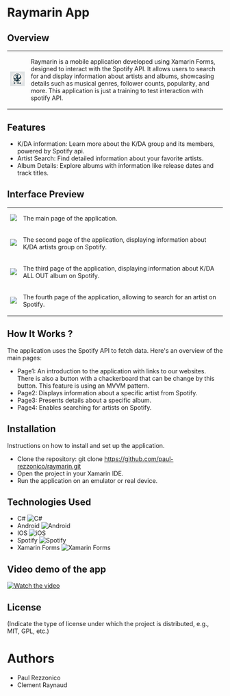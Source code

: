 # Raymarin App

## Overview

<table>
  <tr>
    <td>
      <img src=./Logo.png width=200px />
    </td>
    <td>
      <p>Raymarin is a mobile application developed using Xamarin Forms, designed to interact with the Spotify API. It allows users to search for and display information about artists and albums, showcasing details such as musical genres, follower counts, popularity, and more. This application is just a training to test interaction with spotify API.
      </p>
    </td>
  </tr>
</table>

## Features
- K/DA information: Learn more about the K/DA group and its members, powered by Spotify api.
- Artist Search: Find detailed information about your favorite artists.
- Album Details: Explore albums with information like release dates and track titles.

## Interface Preview

<table>
  <tr>
    <td>
        <img src="https://drive.google.com/uc?export=view&id=1adQiLlgvwg17DH3N3umtLki057dKNUJG" width="280" > 
    </td>
    <td>
       <p> The main page of the application. </p>
    </td>
  </tr>
  <tr>
    <td>
      <img src="https://drive.google.com/uc?export=view&id=1Yusz6oc46nNqA3nd-vp-bXtGy3pIy4Tg" width="280" >
    </td>
    <td>
         <p> The second page of the application, displaying information about K/DA artists group on Spotify. </p>
    </td>
  </tr>
    <tr>
        <td>
            <img src="https://drive.google.com/uc?export=view&id=1EmDYlh8hP4SR6zpmIi-W6-yU8pnq0s9I" width="280" >
        </td>
        <td>
            <p> The third page of the application, displaying information about K/DA ALL OUT album on Spotify. </p>
    </td>
  </tr>
    <tr>
        <td>
            <img src="https://drive.google.com/uc?export=view&id=1yUjiEqEB-VfEQHAqqk2zKn7c1ZClD7wl" width="280" >
        </td>
        <td>
            <p> The fourth page of the application, allowing to search for an artist on Spotify. </p>
    </td>
  </table>

## How It Works ?
The application uses the Spotify API to fetch data. Here's an overview of the main pages:

- Page1: An introduction to the application with links to our websites. There is also a button with a chackerboard that can be change by this button. This feature is using an MVVM pattern.
- Page2: Displays information about a specific artist from Spotify.
- Page3: Presents details about a specific album.
- Page4: Enables searching for artists on Spotify.

## Installation
Instructions on how to install and set up the application.

- Clone the repository: git clone https://github.com/paul-rezzonico/raymarin.git
- Open the project in your Xamarin IDE.
- Run the application on an emulator or real device.

## Technologies Used

- C# ![C#](https://img.shields.io/badge/C%23-239120?style=flat&logo=c-sharp&logoColor=white)
- Android ![Android](https://img.shields.io/badge/Android-3DDC84?style=flat&logo=android&logoColor=white)
- IOS ![iOS](https://img.shields.io/badge/iOS-000000?style=flat&logo=ios&logoColor=white)
- Spotify ![Spotify](https://img.shields.io/badge/Spotify-1ED760?style=flat&logo=spotify&logoColor=white)
- Xamarin Forms ![Xamarin Forms](https://img.shields.io/badge/Xamarin.Forms-3498DB?style=flat&logo=xamarin&logoColor=white)

## Video demo of the app
[![Watch the video](https://img.youtube.com/vi/9Z3X6Y5Z8Zo/maxresdefault.jpg)](https://www.youtube.com/watch?v=gx4EluKXDfQ&ab_channel=carlodrift)
## License
(Indicate the type of license under which the project is distributed, e.g., MIT, GPL, etc.)

# Authors
- Paul Rezzonico
- Clement Raynaud 
